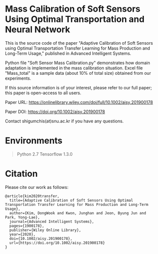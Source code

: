 # Mass Calibration of Soft Sensors Using Optimal Transportation and Neural Network
This is the source code of the paper "Adaptive Calibration of Soft Sensors using Optimal Transportation Transfer Learning for Mass Production and Long-Term Usage," published in Advanced Intelligent Systems. 

Python file "Soft Sensor Mass Calibration.py" demonstrates how domain adaptation is implemented in the mass calibration situation. Excel file "Mass_total" is a sample data (about 10% of total size) obtained from our experiments.

If this source information is of your interest, please refer to our full paper; this paper is open-access to all users.

Paper URL: https://onlinelibrary.wiley.com/doi/full/10.1002/aisy.201900178

Paper DOI: https://doi.org/10.1002/aisy.201900178

Contact shigumchis(at)snu.ac.kr if you have any questions.

# Environments
> Python 2.7
> Tensorflow 1.3.0

# Citation
Please cite our work as follows:
```
@article{kim2020transfer,
  title={Adaptive Calibration of Soft Sensors Using Optimal Transportation Transfer Learning for Mass Production and Long‐Term Usage},
  author={Kim, DongWook and Kwon, Junghan and Jeon, Byung Jun and Park, Yong-Lae},
  journal={Advanced Intelligent Systems},
  pages={1900178},
  publisher={Wiley Online Library},
  year={2020},
  doi={10.1002/aisy.201900178},
  url={https://doi.org/10.1002/aisy.201900178}
}
```

